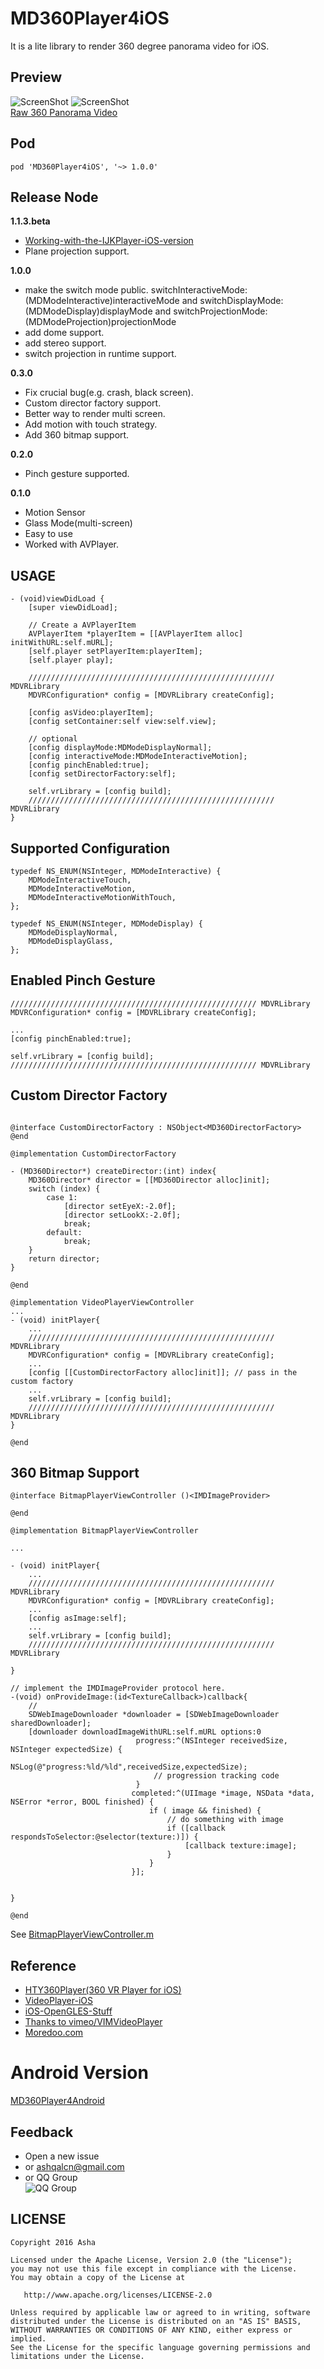 # MD360Player4iOS
It is a lite library to render 360 degree panorama video for iOS.

## Preview
![ScreenShot](https://raw.githubusercontent.com/ashqal/MD360Player4iOS/master/screenshot.png)
![ScreenShot](https://raw.githubusercontent.com/ashqal/MD360Player4iOS/master/screenshot2.png)
</br>
[Raw 360 Panorama Video](http://d8d913s460fub.cloudfront.net/krpanocloud/video/airpano/video-1920x960a.mp4)

## Pod
```
pod 'MD360Player4iOS', '~> 1.0.0'
```

## Release Node
**1.1.3.beta**
* [Working-with-the-IJKPlayer-iOS-version](https://github.com/ashqal/MD360Player4iOS/wiki/Working-with-the-IJKPlayer-iOS-version)
* Plane projection support.

**1.0.0**
* make the switch mode public. switchInteractiveMode:(MDModeInteractive)interactiveMode and switchDisplayMode:(MDModeDisplay)displayMode and switchProjectionMode:(MDModeProjection)projectionMode
* add dome support.
* add stereo support.
* switch projection in runtime support.

**0.3.0**
* Fix crucial bug(e.g. crash, black screen).
* Custom director factory support.
* Better way to render multi screen.
* Add motion with touch strategy.
* Add 360 bitmap support.

**0.2.0**
* Pinch gesture supported.

**0.1.0**
* Motion Sensor
* Glass Mode(multi-screen)
* Easy to use
* Worked with AVPlayer.

## USAGE
```objc
- (void)viewDidLoad {
    [super viewDidLoad];
    
    // Create a AVPlayerItem
    AVPlayerItem *playerItem = [[AVPlayerItem alloc] initWithURL:self.mURL];
    [self.player setPlayerItem:playerItem];
    [self.player play];
    
    /////////////////////////////////////////////////////// MDVRLibrary
    MDVRConfiguration* config = [MDVRLibrary createConfig];
    
    [config asVideo:playerItem];
    [config setContainer:self view:self.view];
    
    // optional
    [config displayMode:MDModeDisplayNormal];
    [config interactiveMode:MDModeInteractiveMotion];
    [config pinchEnabled:true];
    [config setDirectorFactory:self];
    
    self.vrLibrary = [config build];
    /////////////////////////////////////////////////////// MDVRLibrary
}
```

## Supported Configuration
```objc
typedef NS_ENUM(NSInteger, MDModeInteractive) {
    MDModeInteractiveTouch,
    MDModeInteractiveMotion,
    MDModeInteractiveMotionWithTouch,
};

typedef NS_ENUM(NSInteger, MDModeDisplay) {
    MDModeDisplayNormal,
    MDModeDisplayGlass,
};
```

## Enabled Pinch Gesture
```objc
/////////////////////////////////////////////////////// MDVRLibrary
MDVRConfiguration* config = [MDVRLibrary createConfig];

...
[config pinchEnabled:true];

self.vrLibrary = [config build];
/////////////////////////////////////////////////////// MDVRLibrary
```

## Custom Director Factory
```objc

@interface CustomDirectorFactory : NSObject<MD360DirectorFactory>
@end

@implementation CustomDirectorFactory

- (MD360Director*) createDirector:(int) index{
    MD360Director* director = [[MD360Director alloc]init];
    switch (index) {
        case 1:
            [director setEyeX:-2.0f];
            [director setLookX:-2.0f];
            break;
        default:
            break;
    }
    return director;
}

@end

@implementation VideoPlayerViewController
...
- (void) initPlayer{
   	...
    /////////////////////////////////////////////////////// MDVRLibrary
    MDVRConfiguration* config = [MDVRLibrary createConfig];
   	...
    [config [[CustomDirectorFactory alloc]init]]; // pass in the custom factory
    ...
    self.vrLibrary = [config build];
    /////////////////////////////////////////////////////// MDVRLibrary
}

@end

```

## 360 Bitmap Support
```objc
@interface BitmapPlayerViewController ()<IMDImageProvider>

@end

@implementation BitmapPlayerViewController

...

- (void) initPlayer{
    ...
    /////////////////////////////////////////////////////// MDVRLibrary
    MDVRConfiguration* config = [MDVRLibrary createConfig];
    ...
    [config asImage:self];
    ...
    self.vrLibrary = [config build];
    /////////////////////////////////////////////////////// MDVRLibrary
   
}

// implement the IMDImageProvider protocol here.
-(void) onProvideImage:(id<TextureCallback>)callback{
    //
    SDWebImageDownloader *downloader = [SDWebImageDownloader sharedDownloader];
    [downloader downloadImageWithURL:self.mURL options:0
                            progress:^(NSInteger receivedSize, NSInteger expectedSize) {
                                NSLog(@"progress:%ld/%ld",receivedSize,expectedSize);
                                // progression tracking code
                            }
                           completed:^(UIImage *image, NSData *data, NSError *error, BOOL finished) {
                               if ( image && finished) {
                                   // do something with image
                                   if ([callback respondsToSelector:@selector(texture:)]) {
                                       [callback texture:image];
                                   }
                               }
                           }];
    
    
}

@end
```
See [BitmapPlayerViewController.m](https://github.com/ashqal/MD360Player4iOS/blob/master/MD360Player4iOS/BitmapPlayerViewController.m)

## Reference
* [HTY360Player(360 VR Player for iOS)](https://github.com/hanton/HTY360Player)
* [VideoPlayer-iOS](https://github.com/davidAgo4g/VideoPlayer-iOS)
* [iOS-OpenGLES-Stuff](https://github.com/jlamarche/iOS-OpenGLES-Stuff)
* [Thanks to vimeo/VIMVideoPlayer](https://github.com/vimeo/VIMVideoPlayer)
* [Moredoo.com](http://www.moredoo.com/)


# Android Version
[MD360Player4Android](https://github.com/ashqal/MD360Player4Android)

## Feedback
* Open a new issue
* or ashqalcn@gmail.com
* or QQ Group<br/>
![QQ Group](https://cloud.githubusercontent.com/assets/5126517/15381968/5a0e56a2-1db7-11e6-986e-462d96dd5e02.jpeg)

## LICENSE
```
Copyright 2016 Asha

Licensed under the Apache License, Version 2.0 (the "License");
you may not use this file except in compliance with the License.
You may obtain a copy of the License at

   http://www.apache.org/licenses/LICENSE-2.0

Unless required by applicable law or agreed to in writing, software
distributed under the License is distributed on an "AS IS" BASIS,
WITHOUT WARRANTIES OR CONDITIONS OF ANY KIND, either express or implied.
See the License for the specific language governing permissions and
limitations under the License.
```
